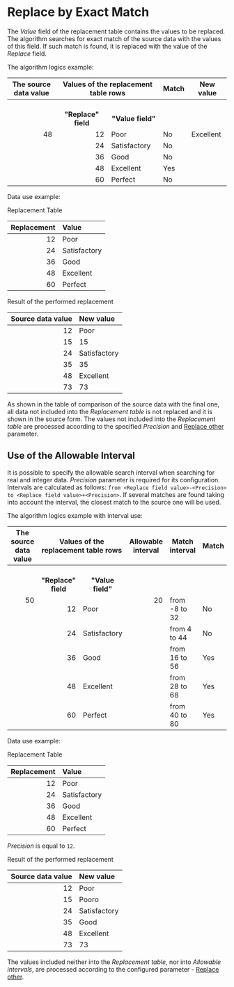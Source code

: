 # Replace by Exact Match

The *Value* field of the replacement table contains the values to be replaced. The algorithm searches for exact match of the source data with the values of this field. If such match is found, it is replaced with the value of the *Replace* field.

The algorithm logics example:

<table>
<thead>
<tr><th>The source data value</th><th colspan="2">Values of the replacement table rows</th><th>Match</th><th>New value</th></tr>
</thead>
<tbody>
<tr><td> </td><th><br>"Replace" field</th><th><br>"Value field"</th><td> </td><td> </td></tr>
<tr><td rowspan="5" valign="top" align="right">48</td><td align="right">12</td><td align="left">Poor</td><td>No</td><td rowspan="5" valign="top" align="left">Excellent</td></tr>
<tr><td align="right">24</td><td align="left">Satisfactory</td><td>No</td></tr>
<tr><td align="right">36</td><td align="left">Good</td><td>No</td></tr>
<tr><td align="right">48</td><td align="left">Excellent</td><td>Yes</td></tr>
<tr><td align="right">60</td><td align="left">Perfect</td><td>No</td></tr>
</tbody>
</table>

Data use example:

Replacement Table

|Replacement|Value|
|-:|:-|
|12|Poor|
|24|Satisfactory|
|36|Good|
|48|Excellent|
|60|Perfect|

Result of the performed replacement

|Source data value|New value|
|-:|:-|
|12|Poor|
|15|15|
|24|Satisfactory|
|35|35|
|48|Excellent|
|73|73|

As shown in the table of comparison of the source data with the final one, all data not included into the *Replacement table* is not replaced and it is shown in the source form. The values not included into the *Replacement table* are processed according to the specified *Precision* and [Replace other](./other-match.md) parameter.

## Use of the Allowable Interval

It is possible to specify the allowable search interval when searching for real and integer data. *Precision* parameter is required for its configuration. Intervals are calculated as follows: `from <Replace field value>-<Precision> to <Replace field value>+<Precision>`. If several matches are found taking into account the interval, the closest match to the source one will be used.

The algorithm logics example with interval use:

<table>
<thead>
<tr><th>The source data value</th><th colspan="2">Values of the replacement table rows </th><th>Allowable interval</th><th>Match interval</th><th>Match</th><th>The closest to source</th><th>New value</th></tr>
</thead>
<tbody>
<tr><th></th><th><br>"Replace" field</th><th><br>"Value field"</th><th></th><th></th><th></th><th></th><th></th></tr>
<tr><td rowspan="5" valign="top" align="right">50</td><td align="right">12</td><td>Poor</td><td rowspan="5" valign="top" align="right">20</td><td>from -8 to 32</td><td>No</td><td>No</td><td rowspan="5" valign="top" align="center">Excellent</td></tr>
<tr><td align="right">24</td><td>Satisfactory</td></td><td> from 4 to 44</td><td>No</td><td>No</td></tr>
<tr><td align="right">36</td><td>Good</td></td><td>from 16 to 56</td><td>Yes</td><td>No</td></tr>
<tr><td align="right">48</td><td>Excellent</td></td><td>from 28 to 68</td><td>Yes</td><td>Yes</td></tr>
<tr><td align="right">60</td><td>Perfect</td></td><td>from 40 to 80</td><td>Yes</td><td>No</td></tr>
</tbody>
</table>

Data use example:

Replacement Table

|Replacement|Value|
|-:|:-|
|12|Poor|
|24|Satisfactory|
|36|Good|
|48|Excellent|
|60|Perfect|

*Precision* is equal to `12`.

Result of the performed replacement

|Source data value|New value|
|-:|:-|
|12|Poor|
|15|Poorо|
|24|Satisfactory|
|35|Good|
|48|Excellent|
|73|73|

The values included neither into the *Replacement table*, nor into *Allowable intervals*, are processed according to the configured parameter - [Replace other](./other-match.md).